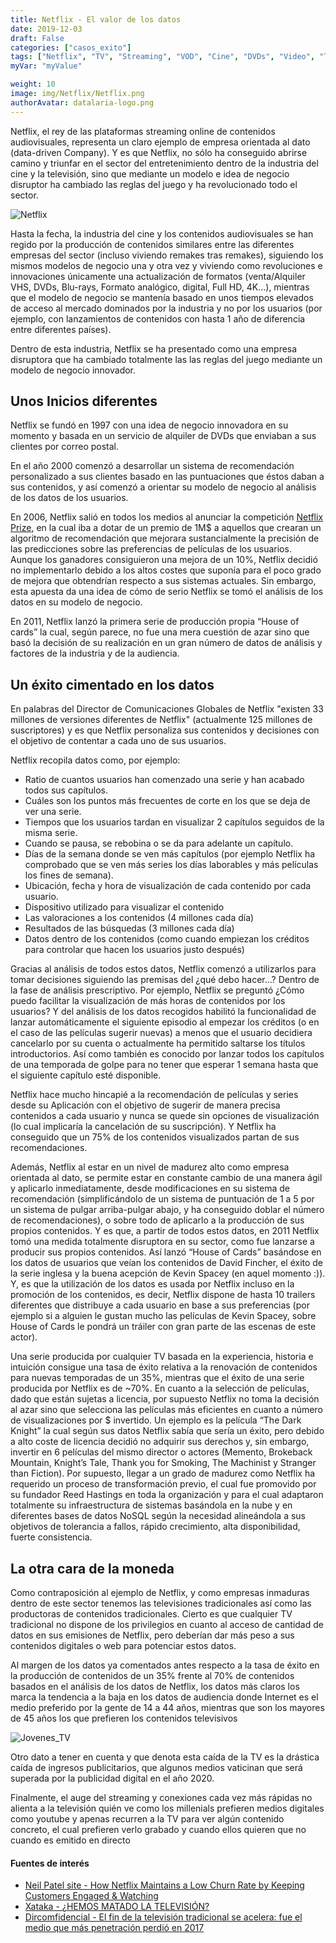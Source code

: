 ```yaml
---
title: Netflix - El valor de los datos
date: 2019-12-03
draft: False
categories: ["casos_exito"]
tags: ["Netflix", "TV", "Streaming", "VOD", "Cine", "DVDs", "Video", "Televisión", "Series", "Películas"]
myVar: "myValue"

weight: 10
image: img/Netflix/Netflix.png
authorAvatar: datalaria-logo.png
---
```

Netflix, el rey de las plataformas streaming online de contenidos audiovisuales, representa un claro ejemplo de empresa orientada al dato (data-driven Company). Y es que Netflix, no sólo ha conseguido abrirse camino y triunfar en el sector del entretenimiento dentro de la industria del cine y la televisión, sino que mediante un modelo e idea de negocio disruptor ha cambiado las reglas del juego y ha revolucionado todo el sector.

![Netflix](/img/Netflix/Netflix.png)

Hasta la fecha, la industria del cine y los contenidos audiovisuales se han regido por la producción de contenidos similares entre las diferentes empresas del sector (incluso viviendo remakes tras remakes), siguiendo los mismos modelos de negocio una y otra vez y viviendo como revoluciones e innovaciones únicamente una actualización de formatos (venta/Alquiler VHS, DVDs, Blu-rays, Formato analógico, digital, Full HD, 4K…), mientras que el modelo de negocio se mantenía basado en unos tiempos elevados de acceso al mercado dominados por la industria y no por los usuarios (por ejemplo, con lanzamientos de contenidos con hasta 1 año de diferencia entre diferentes países).

Dentro de esta industria, Netflix se ha presentado como una empresa disruptora que ha cambiado totalmente las las reglas del juego mediante un modelo de negocio innovador.

## Unos Inicios diferentes

Netflix se fundó en 1997 con una idea de negocio innovadora en su momento y basada en un servicio de alquiler de DVDs que enviaban a sus clientes por correo postal.

En el año 2000 comenzó a desarrollar un sistema de recomendación personalizado a sus clientes basado en las puntuaciones que éstos daban a sus contenidos, y así comenzó a orientar su modelo de negocio al análisis de los datos de los usuarios.

En 2006, Netflix salió en todos los medios al anunciar la competición [Netflix Prize](https://www.netflixprize.com/), en la cual iba a dotar de un premio de 1M$ a aquellos que crearan un algoritmo de recomendación que mejorara sustancialmente la precisión de las predicciones sobre las preferencias de películas de los usuarios. Aunque los ganadores consiguieron una mejora de un 10%, Netflix decidió no implementarlo debido a los altos costes que suponía para el poco grado de mejora que obtendrían respecto a sus sistemas actuales. Sin embargo, esta apuesta da una idea de cómo de serio Netflix se tomó el análisis de los datos en su modelo de negocio.

En 2011, Netflix lanzó la primera serie de producción propia “House of cards” la cual, según parece, no fue una mera cuestión de azar sino que basó la decisión de su realización en un gran número de datos de análisis y factores de la industria y de la audiencia.

## Un éxito cimentado en los datos

En palabras del Director de Comunicaciones Globales de Netflix "existen 33 millones de versiones diferentes de Netflix" (actualmente 125 millones de suscriptores) y es que Netflix personaliza sus contenidos y decisiones con el objetivo de contentar a cada uno de sus usuarios.

Netflix recopila datos como, por ejemplo:

* Ratio de cuantos usuarios han comenzado una serie y han acabado todos sus capítulos.
*	Cuáles son los puntos más frecuentes de corte en los que se deja de ver una serie.
*	Tiempos que los usuarios tardan en visualizar 2 capítulos seguidos de la misma serie.
*	Cuando se pausa, se rebobina o se da para adelante un capítulo.
*	Días de la semana donde se ven más capítulos (por ejemplo Netflix ha comprobado que se ven más series los días laborables y más películas los fines de semana).
*	Ubicación, fecha y hora de visualización de cada contenido por cada usuario.
*	Dispositivo utilizado para visualizar el contenido
*	Las valoraciones a los contenidos (4 millones cada día)
*	Resultados de las búsquedas (3 millones cada día)
*	Datos dentro de los contenidos (como cuando empiezan los créditos para controlar que hacen los usuarios justo después)

Gracias al análisis de todos estos datos, Netflix comenzó a utilizarlos para tomar decisiones siguiendo las premisas del ¿qué debo hacer…? Dentro de la fase de análisis prescriptivo. Por ejemplo, Netflix se preguntó ¿Cómo puedo facilitar la visualización de más horas de contenidos por los usuarios? Y del análisis de los datos recogidos habilitó la funcionalidad de lanzar automáticamente el siguiente episodio al empezar los créditos (o en el caso de las películas sugerir nuevas) a menos que el usuario decidiera cancelarlo por su cuenta o actualmente ha permitido saltarse los títulos introductorios. Así como también es conocido por lanzar todos los capítulos de una temporada de golpe para no tener que esperar 1 semana hasta que el siguiente capítulo esté disponible.

Netflix hace mucho hincapié a la recomendación de películas y series desde su Aplicación con el objetivo de sugerir de manera precisa contenidos a cada usuario y nunca se quede sin opciones de visualización (lo cual implicaría la cancelación de su suscripción). Y Netflix ha conseguido que un 75% de los contenidos visualizados partan de sus recomendaciones.

Además, Netflix al estar en un nivel de madurez alto como empresa orientada al dato, se permite estar en constante cambio de una manera ágil y aplicarlo inmediatamente, desde modificaciones en su sistema de recomendación (simplificándolo de un sistema de puntuación de 1 a 5 por un sistema de pulgar arriba-pulgar abajo, y ha conseguido doblar el número de recomendaciones), o sobre todo de aplicarlo a la producción de sus propios contenidos. Y es que, a partir de todos estos datos, en 2011 Netflix tomó una medida totalmente disruptora en su sector, como fue lanzarse a producir sus propios contenidos. Así lanzó “House of Cards” basándose en los datos de usuarios que veían los contenidos de David Fincher, el éxito de la serie inglesa y la buena acepción de Kevin Spacey (en aquel momento :)). Y, es que la utilización de los datos es usada por Netflix incluso en la promoción de los contenidos, es decir, Netflix dispone de hasta 10 trailers diferentes que distribuye a cada usuario en base a sus preferencias (por ejemplo si a alguien le gustan mucho las películas de Kevin Spacey, sobre House of Cards le pondrá un tráiler con gran parte de las escenas de este actor).

Una serie producida por cualquier TV basada en la experiencia, historia e intuición consigue una tasa de éxito relativa a la renovación de contenidos para nuevas temporadas de un 35%, mientras que el éxito de una serie producida por Netflix es de ~70%.
En cuanto a la selección de películas, dado que están sujetas a licencia, por supuesto Netflix no toma la decisión al azar sino que selecciona las películas más eficientes en cuanto a número de visualizaciones por $ invertido. Un ejemplo es la película “The Dark Knight” la cual según sus datos Netflix sabía que sería un éxito, pero debido a alto coste de licencia decidió no adquirir sus derechos y, sin embargo, invertir en 6 películas del mismo director o actores (Memento, Brokeback Mountain, Knight’s Tale, Thank you for Smoking, The Machinist y Stranger than Fiction).
Por supuesto, llegar a un grado de madurez como Netflix ha requerido un proceso de transformación previo, el cual fue promovido por su fundador Reed Hastings en toda la organización y para el cual adaptaron totalmente su infraestructura de sistemas basándola en la nube y en diferentes bases de datos NoSQL según la necesidad alineándola a sus objetivos de tolerancia a fallos, rápido crecimiento, alta disponibilidad, fuerte consistencia.

## La otra cara de la moneda

Como contraposición al ejemplo de Netflix, y como empresas inmaduras dentro de este sector tenemos las televisiones tradicionales así como las productoras de contenidos tradicionales. Cierto es que cualquier TV tradicional no dispone de los privilegios en cuanto al acceso de cantidad de datos en sus emisiones de Netflix, pero deberían dar más peso a sus contenidos digitales o web para potenciar estos datos.

Al margen de los datos ya comentados antes respecto a la tasa de éxito en la producción de contenidos de un 35% frente al 70% de contenidos basados en el análisis de los datos de Netflix, los datos más claros los marca la tendencia a la baja en los datos de audiencia donde Internet es el medio preferido por la gente de 14 a 44 años, mientras que son los mayores de 45 años los que prefieren los contenidos televisivos

![Jovenes_TV](/img/Netflix/Jovenes_TV.png)

Otro dato a tener en cuenta y que denota esta caída de la TV es la drástica caída de ingresos publicitarios, que algunos medios vaticinan que será superada por la publicidad digital en el año 2020.

Finalmente, el auge del streaming y conexiones cada vez más rápidas no alienta a la televisión quién ve como los millenials prefieren medios digitales como youtube y apenas recurren a la TV para ver algún contenido concreto, el cual prefieren verlo grabado y cuando ellos quieren que no cuando es emitido en directo

#### Fuentes de interés
- [Neil Patel site - How Netflix Maintains a Low Churn Rate by Keeping Customers Engaged & Watching](https://neilpatel.com/blog/how-netflix)
- [Xataka - ¿HEMOS MATADO LA TELEVISIÓN?](https://www.xataka.com/especialbranded/hemos-matado-la-television)
- [Dircomfidencial - El fin de la televisión tradicional se acelera: fue el medio que más penetración perdió en 2017](https://dircomfidencial.com/medios/el-fin-de-la-television-tradicional-se-acelera-fue-el-medio-que-mas-penetracion-perdio-en-2017-20180213-0404/)
